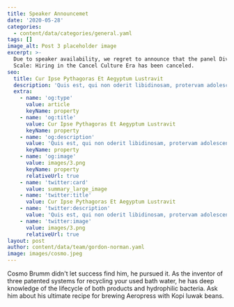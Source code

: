 ```yaml
---
title: Speaker Announcemet
date: '2020-05-28'
categories:
  - content/data/categories/general.yaml
tags: []
image_alt: Post 3 placeholder image
excerpt: >-
  Due to speaker availability, we regret to announce that the panel Diversity at
  Scale: Hiring in the Cancel Culture Era has been canceled.
seo:
  title: Cur Ipse Pythagoras Et Aegyptum Lustravit
  description: 'Quis est, qui non oderit libidinosam, protervam adolescentiam'
  extra:
    - name: 'og:type'
      value: article
      keyName: property
    - name: 'og:title'
      value: Cur Ipse Pythagoras Et Aegyptum Lustravit
      keyName: property
    - name: 'og:description'
      value: 'Quis est, qui non oderit libidinosam, protervam adolescentiam'
      keyName: property
    - name: 'og:image'
      value: images/3.png
      keyName: property
      relativeUrl: true
    - name: 'twitter:card'
      value: summary_large_image
    - name: 'twitter:title'
      value: Cur Ipse Pythagoras Et Aegyptum Lustravit
    - name: 'twitter:description'
      value: 'Quis est, qui non oderit libidinosam, protervam adolescentiam'
    - name: 'twitter:image'
      value: images/3.png
      relativeUrl: true
layout: post
author: content/data/team/gordon-norman.yaml
image: images/cosmo.jpeg
---
```

Cosmo Brumm didn't let success find him, he pursued it. As the inventor of three patented systems for recycling your used bath water, he has deep knowledge of the lifecycle of both products and hydrophilic bacteria. Ask him about his ultimate recipe for brewing Aeropress with Kopi luwak beans.
